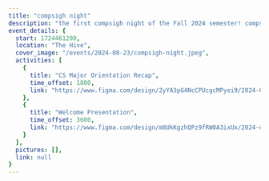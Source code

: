 ```yaml
---
title: "compsigh night"
description: "the first compsigh night of the Fall 2024 semester! compsigh nights take place every Friday at 6pm in the Social Hive. there's something new each week: come for a workshop, hyping each other up with project demos, or just chill, have some dinner, and play card & board games with us."
event_details: {
  start: 1724461200,
  location: "The Hive",
  cover_image: "/events/2024-08-23/compsigh-night.jpeg",
  activities: [
    {
      title: "CS Major Orientation Recap",
      time_offset: 1800,
      link: "https://www.figma.com/design/2yYA3pG4NcCPUcgcMPyei9/2024-CS-Major-Orientation?node-id=0-1&t=CjeZMduOYKPWhD5J-1"
    },
    {
      title: "Welcome Presentation",
      time_offset: 3600,
      link: "https://www.figma.com/design/m8UkKgzhQPz9fRW0A3ixUx/2024-compsigh-night-welcome?node-id=0-1&t=a90oZK47sSsCJaJ4-1"
    }
  ],
  pictures: [],
  link: null
}
---
```

